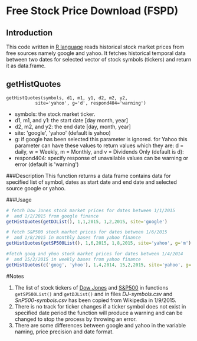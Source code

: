 Free Stock Price Download (FSPD)
======================
Introduction
------------
This code written in [R language](https://en.wikipedia.org/wiki/R_(programming_language)) reads historical stock market prices from free sources namely google and yahoo. It fetches historical temporal data between two dates for selected vector of stock symbols (tickers) and return it as data.frame.

getHistQuotes
-------
```
getHistQuotes(symbols, d1, m1, y1, d2, m2, y2, 
		   site='yahoo', g='d', respond404='warning')
```

 - symbols: the stock market ticker.
 - d1, m1, and y1: the start date [day month, year]
 - d2, m2, and y2: the end date [day, month, year]
 - site: 'google', 'yahoo' (default is yahoo)
 - g: if google has been selected this parameter is ignored. for Yahoo this parameter can have these values to return values which they are: d = daily, w = Weekly, m = Monthly, and v = Dividends Only (default is d):
 - respond404: specify response of unavailable values can be warning or error (default is 'warning')

###Description 
This function returns a data frame contains data for specified list of 
symbol, dates as start date and end date and selected source google or yahoo.

###Usage
```R
# fetch Dow Jones stock market prices for dates between 1/1/2015 
#  and 1/2/2015 from google finance
getHistQuotes(getDJList(), 1,1,2015, 1,2,2015, site='google')

# fetch S&P500 stock market prices for dates between 1/6/2015 
#  and 1/8/2015 in monthly bases from yahoo finance
getHistQuotes(getSP500List(), 1,6,2015, 1,8,2015, site='yahoo', g='m')

#fetch goog and yhoo stock market prices for dates between 1/4/2014 
#  and 15/2/2015 in weekly bases from yahoo finance
getHistQuotes(c('goog', 'yhoo'), 1,4,2014, 15,2,2015, site='yahoo', g='w')
```

#Notes

 1. The list of stock tickers of [Dow Jones](https://en.wikipedia.org/wiki/Dow_Jones_Industrial_Average) and [S&P500](https://en.wikipedia.org/wiki/List_of_S%26P_500_companies) in functions `getSP500List()` and `getDJList()` and in files *DJ-symbols.csv* and *SnP500-symbols.csv* has been copied from Wikipedia in 1/9/2015.
 2. There is no track for ticker changes if a ticker symbol does not exist in specified date period the function will produce a warning and can be changed to stop the process by throwing an error.
 3. There are some differences between google and yahoo in the variable naming, price precision and date format.
